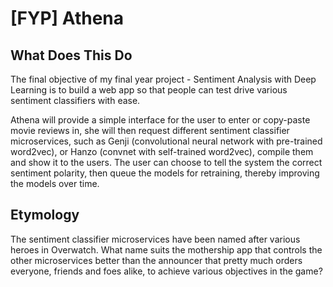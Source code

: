 # [FYP] Athena

## What Does This Do

The final objective of my final year project - Sentiment Analysis with Deep Learning is to build a web app so that people can test drive various sentiment classifiers with ease.

Athena will provide a simple interface for the user to enter or copy-paste movie reviews in, she will then request different sentiment classifier microservices, such as Genji (convolutional neural network with pre-trained word2vec), or Hanzo (convnet with self-trained word2vec), compile them and show it to the users. The user can choose to tell the system the correct sentiment polarity, then queue the models for retraining, thereby improving the models over time.

## Etymology

The sentiment classifier microservices have been named after various heroes in Overwatch. What name suits the mothership app that controls the other microservices better than the announcer that pretty much orders everyone, friends and foes alike, to achieve various objectives in the game?
